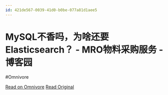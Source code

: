 ```yaml
---
id: 421de567-0039-41d0-b0be-077a81d1aee5
---
```


# MySQL不香吗，为啥还要Elasticsearch？ - MRO物料采购服务 - 博客园
#Omnivore

[Read on Omnivore](https://omnivore.app/me/https-www-cnblogs-com-purple-5252-p-14751081-html-193432803cc)
[Read Original](https://www.cnblogs.com/purple5252/p/14751081.html)

